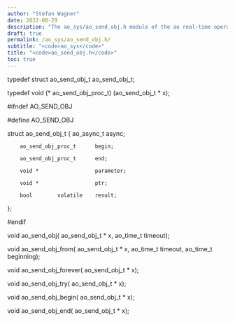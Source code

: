 ```yaml
---
author: "Stefan Wagner"
date: 2022-08-29
description: "The ao_sys/ao_send_obj.h module of the ao real-time operating system."
draft: true
permalink: /ao_sys/ao_send_obj.h/ 
subtitle: "<code>ao_sys</code>"
title: "<code>ao_send_obj.h</code>"
toc: true
---
```


typedef struct  ao_send_obj_t   ao_send_obj_t;

typedef void (*                 ao_send_obj_proc_t) (ao_send_obj_t * x);

#ifndef AO_SEND_OBJ

#define AO_SEND_OBJ

struct  ao_send_obj_t
{
        ao_async_t              async;

        ao_send_obj_proc_t      begin;

        ao_send_obj_proc_t      end;

        void *                  parameter;

        void *                  ptr;

        bool        volatile    result;
};

#endif

void    ao_send_obj(            ao_send_obj_t * x, ao_time_t timeout);

void    ao_send_obj_from(       ao_send_obj_t * x, ao_time_t timeout, ao_time_t beginning);

void    ao_send_obj_forever(    ao_send_obj_t * x);

void    ao_send_obj_try(        ao_send_obj_t * x);

void    ao_send_obj_begin(      ao_send_obj_t * x);

void    ao_send_obj_end(        ao_send_obj_t * x);

